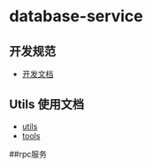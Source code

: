 # database-service

## 开发规范

- [开发文档](https://pj.ickey.cn/wiki/#/team/RHySuyLJ/space/CMsPxVjQ/page/NG6roHKM)

## Utils 使用文档

- [utils](https://pj.ickey.cn/wiki/#/team/RHySuyLJ/space/CMsPxVjQ/page/KKKt3ahV)
- [tools]()

##rpc服务
